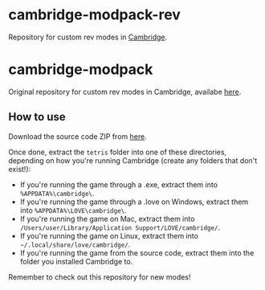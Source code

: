 # cambridge-modpack-rev
Repository for custom rev modes in [Cambridge](https://github.com/MillaBasset/cambridge).

# cambridge-modpack
Original repository for custom rev modes in Cambridge, availabe [here](https://github.com/MillaBasset/cambridge-modpack).

## How to use
Download the source code ZIP from [here](https://github.com/eonHck/cambridge-modpack-rev/releases/download/v0.0.2/cambridge-revmodpack.zip).

Once done, extract the `tetris` folder into one of these directories, depending on how you're running Cambridge
(create any folders that don't exist!):  

* If you're running the game through a .exe, extract them into `%APPDATA%\cambridge\`.
* If you're running the game through a .love on Windows, extract them into `%APPDATA%\LOVE\cambridge\`.
* If you're running the game on Mac, extract them into `/Users/user/Library/Application Support/LOVE/cambridge/`.
* If you're running the game on Linux, extract them into `~/.local/share/love/cambridge/`.
* If you're running the game from the source code, extract them into the folder you installed Cambridge to.

Remember to check out this repository for new modes!
